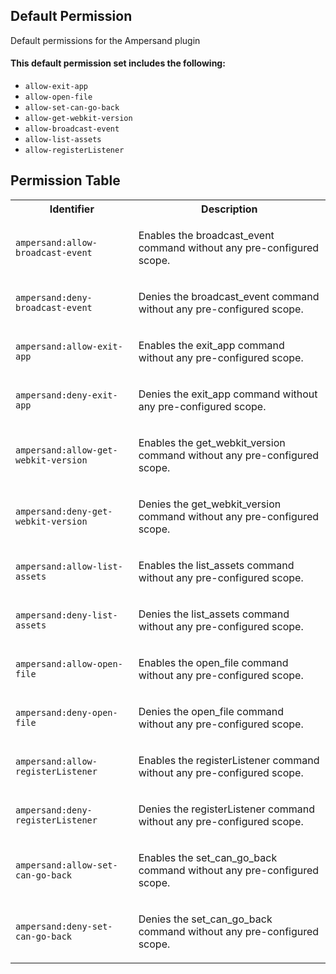 ## Default Permission

Default permissions for the Ampersand plugin

#### This default permission set includes the following:

- `allow-exit-app`
- `allow-open-file`
- `allow-set-can-go-back`
- `allow-get-webkit-version`
- `allow-broadcast-event`
- `allow-list-assets`
- `allow-registerListener`

## Permission Table

<table>
<tr>
<th>Identifier</th>
<th>Description</th>
</tr>


<tr>
<td>

`ampersand:allow-broadcast-event`

</td>
<td>

Enables the broadcast_event command without any pre-configured scope.

</td>
</tr>

<tr>
<td>

`ampersand:deny-broadcast-event`

</td>
<td>

Denies the broadcast_event command without any pre-configured scope.

</td>
</tr>

<tr>
<td>

`ampersand:allow-exit-app`

</td>
<td>

Enables the exit_app command without any pre-configured scope.

</td>
</tr>

<tr>
<td>

`ampersand:deny-exit-app`

</td>
<td>

Denies the exit_app command without any pre-configured scope.

</td>
</tr>

<tr>
<td>

`ampersand:allow-get-webkit-version`

</td>
<td>

Enables the get_webkit_version command without any pre-configured scope.

</td>
</tr>

<tr>
<td>

`ampersand:deny-get-webkit-version`

</td>
<td>

Denies the get_webkit_version command without any pre-configured scope.

</td>
</tr>

<tr>
<td>

`ampersand:allow-list-assets`

</td>
<td>

Enables the list_assets command without any pre-configured scope.

</td>
</tr>

<tr>
<td>

`ampersand:deny-list-assets`

</td>
<td>

Denies the list_assets command without any pre-configured scope.

</td>
</tr>

<tr>
<td>

`ampersand:allow-open-file`

</td>
<td>

Enables the open_file command without any pre-configured scope.

</td>
</tr>

<tr>
<td>

`ampersand:deny-open-file`

</td>
<td>

Denies the open_file command without any pre-configured scope.

</td>
</tr>

<tr>
<td>

`ampersand:allow-registerListener`

</td>
<td>

Enables the registerListener command without any pre-configured scope.

</td>
</tr>

<tr>
<td>

`ampersand:deny-registerListener`

</td>
<td>

Denies the registerListener command without any pre-configured scope.

</td>
</tr>

<tr>
<td>

`ampersand:allow-set-can-go-back`

</td>
<td>

Enables the set_can_go_back command without any pre-configured scope.

</td>
</tr>

<tr>
<td>

`ampersand:deny-set-can-go-back`

</td>
<td>

Denies the set_can_go_back command without any pre-configured scope.

</td>
</tr>
</table>
